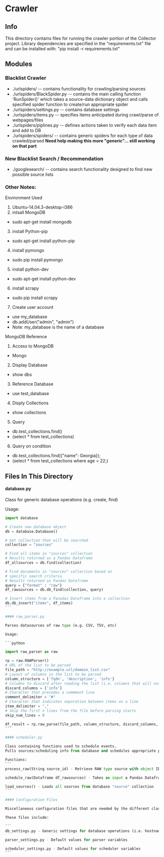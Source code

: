 # Crawler

## Info

This directory contains files for running the crawler portion of the Collector project.
Library dependencies are specified in the "requirements.txt" file and can be installed with:
"pip install -r requirements.txt"

## Modules

### Blacklist Crawler
- ./urlspiders/ -- contains functionality for crawling/parsing sources 
- ./urlspiders/BlackSpider.py -- contains the main calling function 'RunSpider()' which takes a source-data dictionary object and calls specified spider function to create/run appropriate spider
- ./urlspiders/settings.py -- contains database settings
- ./urlspiders/items.py -- specifies items anticipated during crawl/parse of webpages/files
- ./urlspiders/piplines.py -- defines actions taken to verify each data item and add to DB
- ./urlspiders/spiders/ -- contains generic spiders for each type of data crawled/parsed
         **Need help making this more "generic"... still working on that part**

### New Blacklist Search / Recommendation
- ./googlesearch/ -- contains search functionality designed to find new possible source lists


### Other Notes:
Environment Used 

1. Ubuntu-14.04.3-desktop-i386 
2. intsall MongoDB 
 * sudo apt-get install mongodb 
3. install Python-pip 
 * sudo apt-get install python-pip 
4. install pymongo
 * sudo pip install pymongo 
5. install python-dev 
 * sudo apt-get install python-dev 
6. install scrapy 
 * sudo pip install scrapy 
7. Create user account 
 * use my_database 
 * db.addUser("admin", "admin") 
 * Note: my_database is the name of a database 


MongoDB Reference 

1. Access to MongoDB 
 * Mongo 
2. Display Database 
 * show dbs 
3. Reference Database 
 * use test_database 
4. Disply Collections 
 * show collections 
5. Query 
 * db.test_collections.find() 
 * (select * from test_collections) 
6. Query on condition 
 * db.test_collections.find({"name": Georgia}); 
 * (select * from test_collections where age = 22;) 



## Files In This Directory

#### database.py

Class for generic database operations (e.g. create, find)

Usage:

````python
import database

# Create new database object
db = database.Database()

# Set collection that will be searched
collection = "sources"

# Find all items in "sources" collection
# Results returned as a Pandas Dataframe
df_allsources = db.find(collection)

# Find documents in "sources" collection based on
# specific search criteria
# Results returned as Pandas Dataframe
query = {"format" : "raw"}
df_rawsources = db.db_find(collection, query)

# Insert items from a Panadas Dataframe into a collection
db.db_insert("items", df_items)
```

#### raw_parser.py

Parses datasources of raw type (e.g. CSV, TSV, etc)

Usage:

```python

import raw_parser as raw

rp = raw.RAWParser()
# URL of the list to be parsed
file_path = "http://example.url/domain_list.csv"
# Layout of columns in the list to be parsed
column_structure = ['fqdn', 'description', 'info']
# Columns to discard after reading the list (i.e. columns that will not be saved/inserted into DB)
discard_columns = ['info']
# Character that precedes a commment line
comment_delimiter = "#"
# Character that indicates separation between items on a line
item_delimiter = ","
# Skip the first n lines from the file before parsing starts
skip_num_lines = 0

df_result = rp.raw_parse(file_path, column_structure, discard_columns, comment_delimiter, item_delimiter, skip_num_lines)
```

#### scheduler.py

Class containing functions used to schedule events.
Pulls sources/scheduling info from database and schedules appropriate parsing job

Functions:
```
process_raw(String source_id) - Retrieve RAW type source with object ID "source_id" from "sources" collection, parse info, and store results in database

schedule_raw(Dataframe df_rawsources) - Takes as input a Pandas Dataframe containing all info about a RAW source. Schedules a job to parse that source as appropriate.

load_sources() - Loads all sources from database "source" collection
```

#### Configuration Files

Miscellaneous configuration files that are needed by the different classes are also present.

These files include:

```
db_settings.py - Generic settings for database operations (i.e. hostname/port of database server, database name)

parser_settings.py - Default values for parser variables

scheduler_settings.py - Default values for scheduler variables
```
